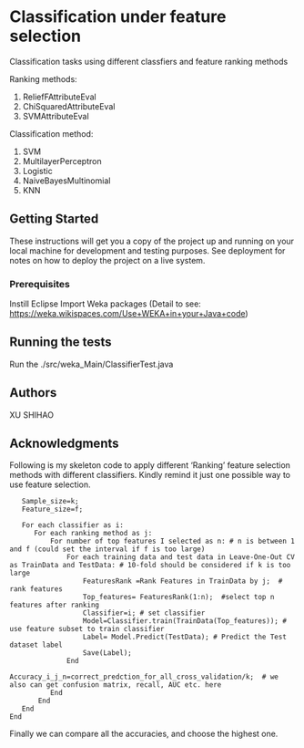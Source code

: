 # Classification under feature selection

Classification tasks using different classfiers and feature ranking methods

Ranking methods:
1. ReliefFAttributeEval
2. ChiSquaredAttributeEval
3. SVMAttributeEval

Classification method:
1. SVM
2. MultilayerPerceptron
3. Logistic
4. NaiveBayesMultinomial
5. KNN

## Getting Started

These instructions will get you a copy of the project up and running on your local machine for development and testing purposes. See deployment for notes on how to deploy the project on a live system.

### Prerequisites

Instill Eclipse
Import Weka packages (Detail to see: https://weka.wikispaces.com/Use+WEKA+in+your+Java+code)


## Running the tests

Run the ./src/weka_Main/ClassifierTest.java

## Authors

XU SHIHAO 



## Acknowledgments

Following is my skeleton code to apply different ‘Ranking’ feature selection methods with different classifiers. Kindly remind it just one possible way to use feature selection.

```
   Sample_size=k;
   Feature_size=f;

   For each classifier as i: 
      For each ranking method as j:
          For number of top features I selected as n: # n is between 1 and f (could set the interval if f is too large)
              For each training data and test data in Leave-One-Out CV as TrainData and TestData: # 10-fold should be considered if k is too large
                  FeaturesRank =Rank Features in TrainData by j;  # rank features
                  Top_features= FeaturesRank(1:n);  #select top n features after ranking
                  Classifier=i; # set classifier
                  Model=Classifier.train(TrainData(Top_features)); # use feature subset to train classifier
                  Label= Model.Predict(TestData); # Predict the Test dataset label
                  Save(Label);
              End
                  Accuracy_i_j_n=correct_predction_for_all_cross_validation/k;  # we also can get confusion matrix, recall, AUC etc. here
          End
       End
   End
End
```

Finally we can compare all the accuracies, and choose the highest one.
